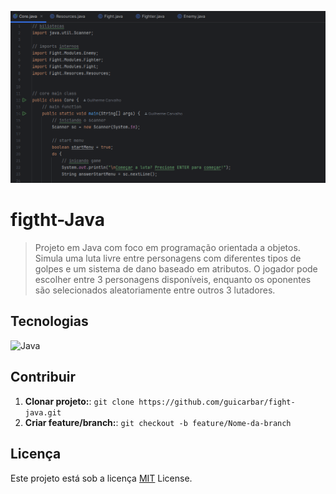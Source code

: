 <p align="center">
 <img src="md/printScreen.png" alt="Tela do app" width="600px">
</p>


# figtht-Java

> Projeto em Java com foco em programação orientada a objetos. Simula uma luta livre entre personagens com diferentes tipos de golpes e um sistema de dano baseado em atributos. O jogador pode escolher entre 3 personagens disponíveis, enquanto os oponentes são selecionados aleatoriamente entre outros 3 lutadores.

## Tecnologias

![Java](https://img.shields.io/badge/java-%23ED8B00.svg?style=for-the-badge&logo=openjdk&logoColor=white)


## Contribuir

1. **Clonar projeto:**: `git clone https://github.com/guicarbar/fight-java.git`
2. **Criar feature/branch:**: `git checkout -b feature/Nome-da-branch`


## Licença

Este projeto está sob a licença [MIT](LICENSE) License. 
